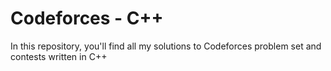 # Codeforces - C++

In this repository, you'll find all my solutions to Codeforces problem set and contests written in C++